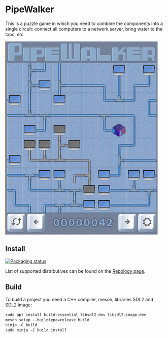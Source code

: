 # PipeWalker

This is a puzzle game in which you need to combine the components into
a single circuit: connect all computers to a network server, bring water
to the taps, etc.

![Screenshot](https://raw.githubusercontent.com/artemsen/pipewalker/master/.github/screenshot.png)

## Install

[![Packaging status](https://repology.org/badge/tiny-repos/pipewalker.svg)](https://repology.org/project/pipewalker/versions)

List of supported distributives can be found on the [Repology page](https://repology.org/project/pipewalker/versions).

## Build

To build a project you need a C++ compiler, meson, libraries SDL2 and SDL2 image:
```
sudo apt install build-essential libsdl2-dev libsdl2-image-dev
meson setup --buildtype=release build
ninja -C build
sudo ninja -C build install
```
